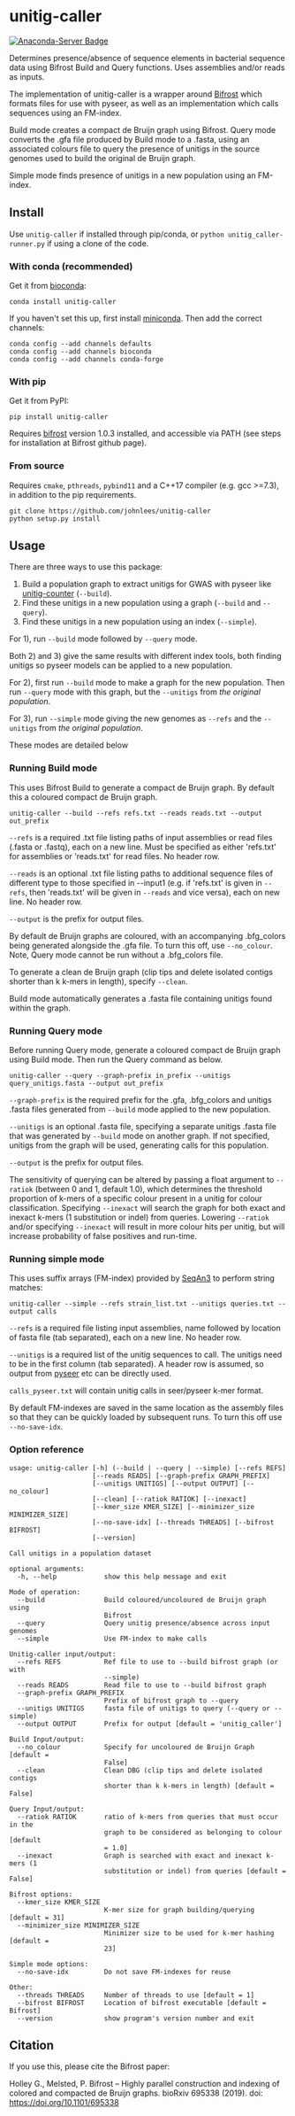 # unitig-caller
[![Anaconda-Server Badge](https://anaconda.org/bioconda/unitig-caller/badges/version.svg)](https://anaconda.org/bioconda/unitig-caller)

Determines presence/absence of sequence elements in bacterial sequence
data using Bifrost Build and Query functions. Uses assemblies and/or reads as inputs.

The implementation of unitig-caller is a wrapper around [Bifrost](https://github.com/pmelsted/bifrost)
which formats files for use with pyseer, as well as an implementation which calls sequences
using an FM-index.

Build mode creates a compact de Bruijn graph using Bifrost. Query mode converts the .gfa
file produced by Build mode to a .fasta, using an associated colours file to query
the presence of unitigs in the source genomes used to build the original de Bruijn graph.

Simple mode finds presence of unitigs in a new population using an FM-index.

## Install

Use `unitig-caller` if installed through pip/conda, or
`python unitig_caller-runner.py` if using a clone of the code.

### With conda (recommended)
Get it from [bioconda](http://bioconda.github.io/):
```
conda install unitig-caller
```

If you haven't set this up, first install
[miniconda](https://docs.conda.io/en/latest/miniconda.html). Then
add the correct channels:
```
conda config --add channels defaults
conda config --add channels bioconda
conda config --add channels conda-forge
```

### With pip
Get it from PyPI:
```
pip install unitig-caller
```

Requires [bifrost](https://github.com/pmelsted/bifrost) version 1.0.3 installed, and accessible
via PATH (see steps for installation at Bifrost github page).

### From source
Requires `cmake`, `pthreads`, `pybind11` and a C++17 compiler (e.g. gcc >=7.3), in addition
to the pip requirements.
```
git clone https://github.com/johnlees/unitig-caller
python setup.py install
```

## Usage

There are three ways to use this package:
1. Build a population graph to extract unitigs for GWAS with pyseer like [unitig-counter](https://github.com/johnlees/unitig-counter) (`--build`).
2. Find these unitigs in a new population using a graph (`--build` and `--query`).
3. Find these unitigs in a new population using an index (`--simple`).

For 1), run `--build` mode followed by `--query` mode.

Both 2) and 3) give the same results with different index tools, both finding unitigs so pyseer models can be applied to a new population. 

For 2), first run `--build` mode to make a graph for the
new population. Then run `--query` mode with this graph, but the `--unitigs` from *the original population*.

For 3), run `--simple` mode giving the new genomes as `--refs` and the `--unitigs` from *the original population*. 

These modes are detailed below

### Running Build mode
This uses Bifrost Build to generate a compact de Bruijn graph. By default this a
coloured compact de Bruijn graph.
```
unitig-caller --build --refs refs.txt --reads reads.txt --output out_prefix
```

`--refs` is a required .txt file listing paths of input assemblies or read files
(.fasta or .fastq), each on a new line. Must be specified as either 'refs.txt' for assemblies
or 'reads.txt' for read files. No header row.

`--reads` is an optional .txt file listing paths to additional sequence files of different type
to those specified in --input1 (e.g. if 'refs.txt' is given in `--refs`, then 'reads.txt' will
be given in `--reads` and vice versa), each on new line. No header row.

`--output` is the prefix for output files.

By default de Bruijn graphs are coloured, with an accompanying .bfg_colors being
generated alongside the .gfa file. To turn this off, use `--no_colour`. Note, Query mode
cannot be run without a .bfg_colors file.

To generate a clean de Bruijn graph (clip tips and delete isolated contigs shorter
than k k-mers in length), specify `--clean`.

Build mode automatically generates a .fasta file containing unitigs found within the graph.

### Running Query mode
Before running Query mode, generate a coloured compact de Bruijn graph using Build mode.
Then run the Query command as below.
```
unitig-caller --query --graph-prefix in_prefix --unitigs query_unitigs.fasta --output out_prefix
```

`--graph-prefix` is the required prefix for the .gfa, .bfg_colors and unitigs .fasta files generated from 
`--build` mode applied to the new population.

`--unitigs` is an optional .fasta file, specifying a separate unitigs .fasta file that was 
generated by `--build` mode on another graph. If not specified, unitigs from the graph will be used,
generating calls for this population.

`--output` is the prefix for output files.

The sensitivity of querying can be altered by passing a float argument to `--ratiok`
(between 0 and 1, default 1.0), which determines the threshold proportion of k-mers of a
specific colour present in a unitig for colour classification. Specifying `--inexact` will
search the graph for both exact and inexact k-mers (1 substitution or indel) from queries.
Lowering `--ratiok` and/or specifying `--inexact` will result in more colour hits per unitig,
but will increase probability of false positives and run-time.

### Running simple mode
This uses suffix arrays (FM-index) provided by [SeqAn3](https://www.seqan.de/) to perform
string matches:
```
unitig-caller --simple --refs strain_list.txt --unitigs queries.txt --output calls
```

`--refs` is a required file listing input assemblies, name followed by location
of fasta file (tab separated), each on a new line. No header row.

`--unitigs` is a required list of the unitig sequences to call. The unitigs need
to be in the first column (tab separated). A header row is assumed, so
output from [pyseer](https://github.com/mgalardini/pyseer) etc can be directly used.

`calls_pyseer.txt` will contain unitig calls in seer/pyseer k-mer format.

By default FM-indexes are saved in the same location as the assembly files so that they can
be quickly loaded by subsequent runs. To turn this off use `--no-save-idx`.

### Option reference
```
usage: unitig-caller [-h] (--build | --query | --simple) [--refs REFS]
                     [--reads READS] [--graph-prefix GRAPH_PREFIX]
                     [--unitigs UNITIGS] [--output OUTPUT] [--no_colour]
                     [--clean] [--ratiok RATIOK] [--inexact]
                     [--kmer_size KMER_SIZE] [--minimizer_size MINIMIZER_SIZE]
                     [--no-save-idx] [--threads THREADS] [--bifrost BIFROST]
                     [--version]

Call unitigs in a population dataset

optional arguments:
  -h, --help            show this help message and exit

Mode of operation:
  --build               Build coloured/uncoloured de Bruijn graph using
                        Bifrost
  --query               Query unitig presence/absence across input genomes
  --simple              Use FM-index to make calls

Unitig-caller input/output:
  --refs REFS           Ref file to use to --build bifrost graph (or with
                        --simple)
  --reads READS         Read file to use to --build bifrost graph
  --graph-prefix GRAPH_PREFIX
                        Prefix of bifrost graph to --query
  --unitigs UNITIGS     fasta file of unitigs to query (--query or --simple)
  --output OUTPUT       Prefix for output [default = 'unitig_caller']

Build Input/output:
  --no_colour           Specify for uncoloured de Bruijn Graph [default =
                        False]
  --clean               Clean DBG (clip tips and delete isolated contigs
                        shorter than k k-mers in length) [default = False]

Query Input/output:
  --ratiok RATIOK       ratio of k-mers from queries that must occur in the
                        graph to be considered as belonging to colour [default
                        = 1.0]
  --inexact             Graph is searched with exact and inexact k-mers (1
                        substitution or indel) from queries [default = False]

Bifrost options:
  --kmer_size KMER_SIZE
                        K-mer size for graph building/querying [default = 31]
  --minimizer_size MINIMIZER_SIZE
                        Minimizer size to be used for k-mer hashing [default =
                        23]

Simple mode options:
  --no-save-idx         Do not save FM-indexes for reuse

Other:
  --threads THREADS     Number of threads to use [default = 1]
  --bifrost BIFROST     Location of bifrost executable [default = Bifrost]
  --version             show program's version number and exit
```

## Citation

If you use this, please cite the Bifrost paper:

Holley G., Melsted, P. Bifrost – Highly parallel construction and indexing of colored and compacted de Bruijn graphs.
bioRxiv 695338 (2019). doi: https://doi.org/10.1101/695338
